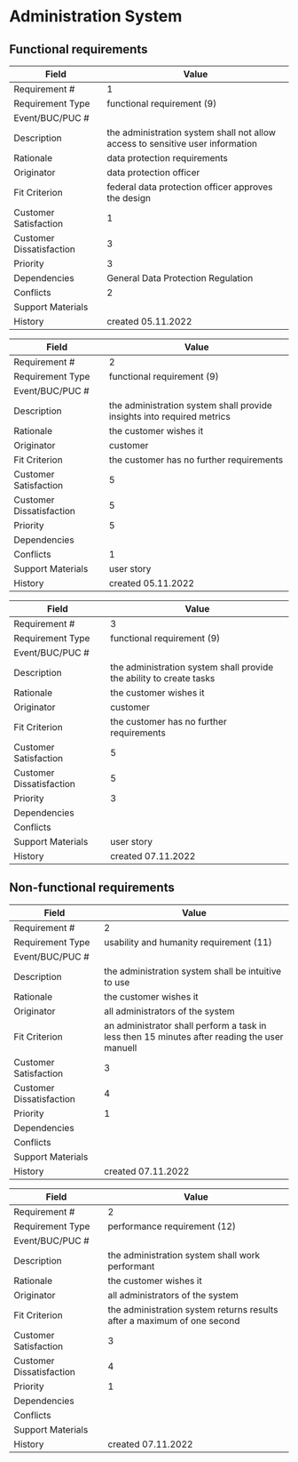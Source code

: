 # Administration System

## Functional requirements

| Field | Value |
|---|---|
| Requirement # | 1 |
| Requirement Type | functional requirement (9) |
| Event/BUC/PUC # |  |
| Description | the administration system shall not allow access to sensitive user information |
| Rationale | data protection requirements |
| Originator | data protection officer |
| Fit Criterion | federal data protection officer approves the design |
| Customer Satisfaction | 1 |
| Customer Dissatisfaction | 3 |
| Priority | 3 |
| Dependencies | General Data Protection Regulation |
| Conflicts | 2 |
| Support Materials |  |
| History | created 05.11.2022 |

| Field | Value |
|---|---|
| Requirement # | 2 |
| Requirement Type | functional requirement (9) |
| Event/BUC/PUC # |  |
| Description | the administration system shall provide insights into required metrics |
| Rationale | the customer wishes it |
| Originator | customer |
| Fit Criterion | the customer has no further requirements |
| Customer Satisfaction | 5 |
| Customer Dissatisfaction | 5 |
| Priority | 5 |
| Dependencies |  |
| Conflicts | 1 |
| Support Materials | user story |
| History | created 05.11.2022 |

| Field | Value |
|---|---|
| Requirement # | 3 |
| Requirement Type | functional requirement (9) |
| Event/BUC/PUC # |  |
| Description | the administration system shall provide the ability to create tasks |
| Rationale | the customer wishes it |
| Originator | customer |
| Fit Criterion | the customer has no further requirements |
| Customer Satisfaction | 5 |
| Customer Dissatisfaction | 5 |
| Priority | 3 |
| Dependencies |  |
| Conflicts |  |
| Support Materials | user story |
| History | created 07.11.2022 |

## Non-functional requirements

| Field | Value |
|---|---|
| Requirement # | 2 |
| Requirement Type | usability and humanity requirement (11) |
| Event/BUC/PUC # |  |
| Description | the administration system shall be intuitive to use |
| Rationale | the customer wishes it |
| Originator | all administrators of the system |
| Fit Criterion | an administrator shall perform a task in less then 15 minutes after reading the user manuell |
| Customer Satisfaction | 3 |
| Customer Dissatisfaction | 4 |
| Priority | 1 |
| Dependencies |  |
| Conflicts |  |
| Support Materials |  |
| History | created 07.11.2022 |

| Field | Value |
|---|---|
| Requirement # | 2 |
| Requirement Type | performance requirement (12) |
| Event/BUC/PUC # |  |
| Description | the administration system shall work performant |
| Rationale | the customer wishes it |
| Originator | all administrators of the system |
| Fit Criterion | the administration system returns results after a maximum of one second |
| Customer Satisfaction | 3 |
| Customer Dissatisfaction | 4 |
| Priority | 1 |
| Dependencies |  |
| Conflicts |  |
| Support Materials |  |
| History | created 07.11.2022 |
